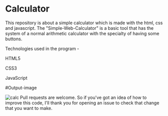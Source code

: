 # Calculator
This repository is about a simple calculator which is made with the html, css and javascript.
The "Simple-Web-Calculator" is a basic tool that has the system of a normal arithmetic calculator with the specialty of having some buttons.

Technologies used in the program -

HTML5

CSS3

JavaScript

#Output-image

![calc](https://github.com/VinayLodhi1712/calculator/assets/135756009/a83bd04a-aa5a-425f-bb2a-3a9c4a3298b9)
Pull requests are welcome. So if you've got an idea of how to improve this code, I'll thank you for opening an issue to check that change that you want to make.
